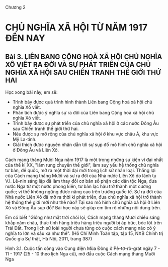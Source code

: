 Chương 2

# CHỦ NGHĨA XÃ HỘI TỪ NĂM 1917 ĐẾN NAY

## Bài 3. LIÊN BANG CỘNG HOÀ XÃ HỘI CHỦ NGHĨA XÔ VIẾT RA ĐỜI VÀ SỰ PHÁT TRIỂN CỦA CHỦ NGHĨA XÃ HỘI SAU CHIẾN TRANH THẾ GIỚI THỨ HAI

Học xong bài này, em sẽ:
- Trình bày được quá trình hình thành Liên bang Cộng hoà xã hội chủ nghĩa Xô viết.
- Phân tích được ý nghĩa sự ra đời của Liên bang Cộng hoà xã hội chủ nghĩa Xô viết.
- Trình bày được sự phát triển của chủ nghĩa xã hội ở các nước Đông Âu sau Chiến tranh thế giới thứ hai.
- Nêu được sự mở rộng của chủ nghĩa xã hội ở khu vực châu Á, khu vực Mỹ La-tinh.
- Giải thích được nguyên nhân dẫn tới sự sụp đổ mô hình chủ nghĩa xã hội ở Đông Âu và Liên Xô.

Cách mạng tháng Mười Nga năm 1917 là một trong những sự kiện vĩ đại nhất của thế kỉ XX, "làm rung chuyển thế giới", làm suy yếu hệ thống chủ nghĩa tư bản, đế quốc, mở ra một thời đại mới trong lịch sử nhân loại. Thắng lợi của Cách mạng tháng Mười và sự ra đời của Nhà nước Liên Xô do lãnh tụ V.I. Lê-nin sáng lập đã làm thay đổi cơ bản số phận các dân tộc Nga, đưa nước Nga từ một nước phong kiến, tư bản lạc hậu trở thành một cường quốc; vị thế không ngừng được nâng cao trên trường quốc tế. Sự ra đời của Nhà nước Liên Xô đã mở ra thời kì phát triển, đưa chủ nghĩa xã hội trở thành hệ thống thế giới mới như thế nào? Tại sao mô hình chủ nghĩa xã hội ở Liên Xô và Đông Âu sụp đổ? Bài học này sẽ giúp em tìm rõ những nội dung trên.

Em có biết
"Giống như mặt trời chói lọi, Cách mạng tháng Mười chiếu sáng khắp năm châu, thức tỉnh hàng triệu hàng triệu người bị áp bức, bóc lột trên Trái Đất. Trong lịch sử loài người chưa từng có cuộc cách mạng nào có ý nghĩa to lớn và sâu xa như thế".
(Hồ Chí Minh Toàn tập, tập 15, NXB Chính trị Quốc gia Sự thật, Hà Nội, 2011, trang 387)

Hình 3.1. Cuộc tấn công vào Cung điện Mùa Đông ở Pê-tơ-rô-grát ngày 7 - 11 - 1917 (25 - 10 theo lịch Nga cũ), mở đầu cuộc Cách mạng tháng Mười Nga
